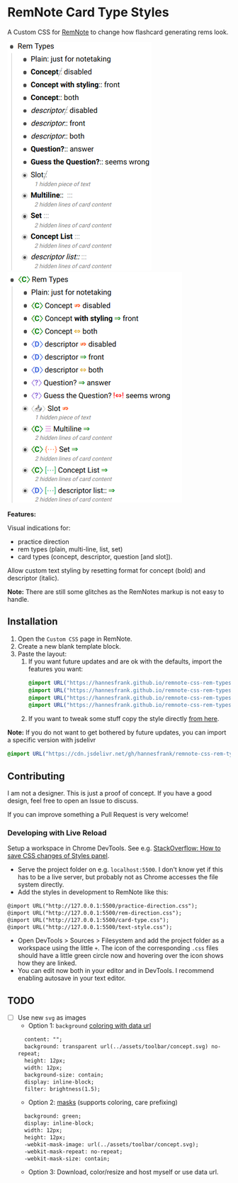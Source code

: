 # RemNote Card Type Styles

A Custom CSS for [RemNote](https://www.remnote.io/) to change how flashcard generating rems look.

![default_style](./default_style.png) ![custom_style](./custom_style.png)

**Features:**

Visual indications for:

- practice direction
- rem types (plain, multi-line, list, set)
- card types (concept, descriptor, question [and slot]).

Allow custom text styling by resetting format for concept (bold) and descriptor (italic).

**Note:** There are still some glitches as the RemNotes markup is not easy to handle.

## Installation

1. Open the `Custom CSS` page in RemNote.
2. Create a new blank template block.
3. Paste the layout:
   1. If you want future updates and are ok with the defaults, import the features you want:
      ```css
      @import URL("https://hannesfrank.github.io/remnote-css-rem-types/practice-direction.css");
      @import URL("https://hannesfrank.github.io/remnote-css-rem-types/rem-direction.css");
      @import URL("https://hannesfrank.github.io/remnote-css-rem-types/card-type.css");
      @import URL("https://hannesfrank.github.io/remnote-css-rem-types/text-style.css");
      ```
   2. If you want to tweak some stuff copy the style directly [from here](https://github.com/hannesfrank/remnote-css-rem-types/blob/master/card-types.css).

**Note:** If you do not want to get bothered by future updates, you can import a specific version with jsdelivr

```css
@import URL("https://cdn.jsdelivr.net/gh/hannesfrank/remnote-css-rem-types@8fe69d0/card-types.css");
```

## Contributing

I am not a designer. This is just a proof of concept.
If you have a good design, feel free to open an Issue to discuss.

If you can improve something a Pull Request is very welcome!

### Developing with Live Reload

Setup a workspace in Chrome DevTools. See e.g. [StackOverflow: How to save CSS changes of Styles panel](https://stackoverflow.com/questions/6843495/how-to-save-css-changes-of-styles-panel-of-chrome-developer-tools).

- Serve the project folder on e.g. `localhost:5500`. I don't know yet if this has to be a live server, but probably not as Chrome accesses the file system directly.
- Add the styles in development to RemNote like this:

```
@import URL("http://127.0.0.1:5500/practice-direction.css");
@import URL("http://127.0.0.1:5500/rem-direction.css");
@import URL("http://127.0.0.1:5500/card-type.css");
@import URL("http://127.0.0.1:5500/text-style.css");
```

- Open DevTools > Sources > Filesystem and add the project folder as a workspace using the little `+`. The icon of the corresponding `.css` files should have a little green circle now and hovering over the icon shows how they are linked.
- You can edit now both in your editor and in DevTools. I recommend enabling autosave in your text editor.

## TODO

- [ ] Use new `svg` as images
  - Option 1: `background` [coloring with data url](https://stackoverflow.com/questions/13367868/modify-svg-fill-color-when-being-served-as-background-image)
  ```
   	content: "";
    background: transparent url(../assets/toolbar/concept.svg) no-repeat;
    height: 12px;
    width: 12px;
    background-size: contain;
    display: inline-block;
    filter: brightness(1.5);
  ```
  - Option 2: [masks](https://developer.mozilla.org/de/docs/Web/CSS/mask) (supports coloring, care prefixing)
  ```
    background: green;
    display: inline-block;
    width: 12px;
    height: 12px;
    -webkit-mask-image: url(../assets/toolbar/concept.svg);
    -webkit-mask-repeat: no-repeat;
    -webkit-mask-size: contain;
  ```
  - Option 3: Download, color/resize and host myself or use data url.
